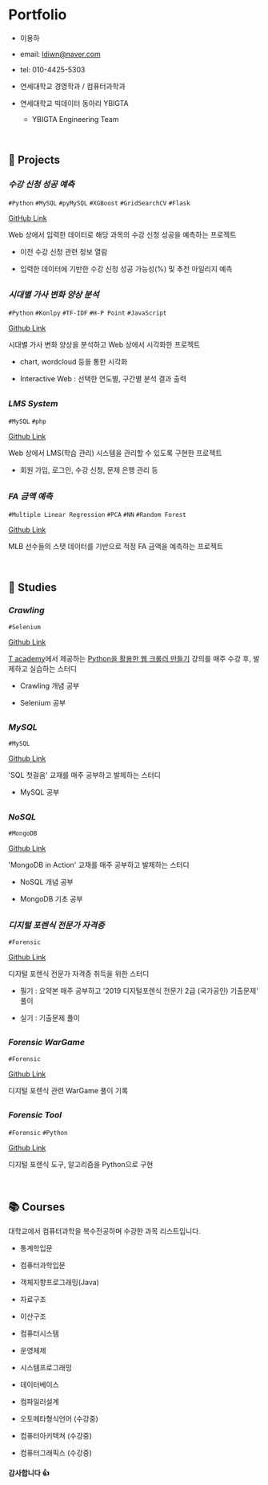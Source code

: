 # Portfolio

- 이용하

- email: ldiwn@naver.com

- tel: 010-4425-5303

- 연세대학교 경영학과 / 컴퓨터과학과

- 연세대학교 빅데이터 동아리 YBIGTA
  - YBIGTA Engineering Team

<br>

## 📜 Projects

### *수강 신청 성공 예측*

`#Python` `#MySQL` `#pyMySQL` `#XGBoost` `#GridSearchCV` `#Flask`

[GitHub Link](https://github.com/Lee-YongHa/CourseRegistration-Prediction)

Web 상에서 입력한 데이터로 해당 과목의 수강 신청 성공을 예측하는 프로젝트

- 이전 수강 신청 관련 정보 열람

- 입력한 데이터에 기반한 수강 신청 성공 가능성(%) 및 추천 마일리지 예측

##  

### *시대별 가사 변화 양상 분석*

`#Python` `#Konlpy` `#TF-IDF` `#H-P Point` `#JavaScript`

[Github Link](https://github.com/Lee-YongHa/Lyrics-Analysis)

시대별 가사 변화 양상을 분석하고 Web 상에서 시각화한 프로젝트

- chart, wordcloud 등을 통한 시각화

- Interactive Web : 선택한 연도별, 구간별 분석 결과 출력

##  

### *LMS System*

`#MySQL` `#php`

[Github Link](https://github.com/Lee-YongHa/LMS-System)

Web 상에서 LMS(학습 관리) 시스템을 관리할 수 있도록 구현한 프로젝트

- 회원 가입, 로그인, 수강 신청, 문제 은행 관리 등

##  

### *FA 금액 예측*

`#Multiple Linear Regression` `#PCA` `#NN` `#Random Forest`

[Github Link](https://github.com/Lee-YongHa/MLB-Prediction)

MLB 선수들의 스탯 데이터를 기반으로 적정 FA 금액을 예측하는 프로젝트

<br>

## 📝 Studies

### *Crawling*

`#Selenium`

[Github Link](https://github.com/Lee-YongHa/Crawling-Study)

[T academy](https://tacademy.skplanet.com/frontMain.action)에서 제공하는 [Python을 활용한 웹 크롤러 만들기](https://tacademy.skplanet.com/live/player/onlineLectureDetail.action?seq=133) 강의를 매주 수강 후, 발제하고 실습하는 스터디

- Crawling 개념 공부

- Selenium 공부

##  

### *MySQL*

`#MySQL`

[Github Link](https://github.com/Lee-YongHa/MySQL-Study)

'SQL 첫걸음' 교재를 매주 공부하고 발제하는 스터디

- MySQL 공부

##  

### *NoSQL*

`#MongoDB`

[Github Link](https://github.com/Lee-YongHa/NoSQL-Study)

'MongoDB in Action' 교재를 매주 공부하고 발제하는 스터디

- NoSQL 개념 공부

- MongoDB 기초 공부

##  

### *디지털 포렌식 전문가 자격증*

`#Forensic`

[Github Link](https://github.com/Lee-YongHa/Forensic-Study)

디지털 포렌식 전문가 자격증 취득을 위한 스터디

- 필기 : 요약본 매주 공부하고 '2019 디지털포렌식 전문가 2급 (국가공인) 기출문제' 풀이

- 실기 : 기출문제 풀이

##  

### *Forensic WarGame*

`#Forensic`

[Github Link](https://github.com/Lee-YongHa/Forensic-WarGame)

디지털 포렌식 관련 WarGame 풀이 기록

##  

### *Forensic Tool*

`#Forensic` `#Python`

[Github Link](https://github.com/Lee-YongHa/Forensic-Tool)

디지털 포렌식 도구, 알고리즘을 Python으로 구현

<br>



 ## 📚 Courses

대학교에서 컴퓨터과학을 복수전공하며 수강한 과목 리스트입니다.

- 통계학입문

- 컴퓨터과학입문

- 객체지향프로그래밍(Java)

- 자료구조

- 이산구조

- 컴퓨터시스템

- 운영체제

- 시스템프로그래밍

- 데이터베이스

- 컴파일러설계

- 오토메타형식언어 (수강중)

- 컴퓨터아키텍쳐 (수강중)

- 컴퓨터그래픽스 (수강중)

  

#### 감사합니다 👍

 
